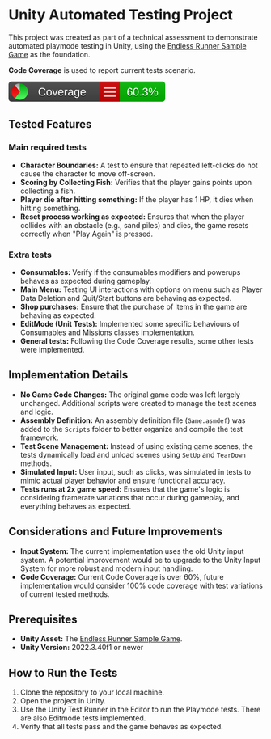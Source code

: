# Unity Automated Testing Project

This project was created as part of a technical assessment to demonstrate automated playmode testing in Unity, using the [Endless Runner Sample Game](https://assetstore.unity.com/packages/templates/tutorials/endless-runner-sample-game-87901) as the foundation.

**Code Coverage** is used to report current tests scenario.

![Test Coverage](./CodeCoverage/Report/badge_linecoverage.svg)

## Tested Features

### Main required tests
- **Character Boundaries:** A test to ensure that repeated left-clicks do not cause the character to move off-screen.
- **Scoring by Collecting Fish:** Verifies that the player gains points upon collecting a fish.
- **Player die after hitting something:** If the player has 1 HP, it dies when hitting something.
- **Reset process working as expected:** Ensures that when the player collides with an obstacle (e.g., sand piles) and dies, the game resets correctly when "Play Again" is pressed.

### Extra tests
- **Consumables:** Verify if the consumables modifiers and powerups behaves as expected during gameplay.
- **Main Menu:** Testing UI interactions with options on menu such as Player Data Deletion and Quit/Start buttons are behaving as expected.
- **Shop purchases:** Ensure that the purchase of items in the game are behaving as expected.
- **EditMode (Unit Tests):** Implemented some specific behaviours of Consumables and Missions classes implementation.
- **General tests:** Following the Code Coverage results, some other tests were implemented.

## Implementation Details

- **No Game Code Changes:** The original game code was left largely unchanged. Additional scripts were created to manage the test scenes and logic.
- **Assembly Definition:** An assembly definition file (`Game.asmdef`) was added to the `Scripts` folder to better organize and compile the test framework.
- **Test Scene Management:** Instead of using existing game scenes, the tests dynamically load and unload scenes using `SetUp` and `TearDown` methods.
- **Simulated Input:** User input, such as clicks, was simulated in tests to mimic actual player behavior and ensure functional accuracy.
- **Tests runs at 2x game speed:** Ensures that the game's logic is considering framerate variations that occur during gameplay, and everything behaves as expected.

## Considerations and Future Improvements

- **Input System:** The current implementation uses the old Unity input system. A potential improvement would be to upgrade to the Unity Input System for more robust and modern input handling.
- **Code Coverage:** Current Code Coverage is over 60%, future implementation would consider 100% code coverage with test variations of current tested methods.

## Prerequisites

- **Unity Asset:** The [Endless Runner Sample Game](https://assetstore.unity.com/packages/templates/tutorials/endless-runner-sample-game-87901).
- **Unity Version:** 2022.3.40f1 or newer

## How to Run the Tests

1. Clone the repository to your local machine.
2. Open the project in Unity.
3. Use the Unity Test Runner in the Editor to run the Playmode tests. There are also Editmode tests implemented.
4. Verify that all tests pass and the game behaves as expected.
